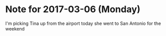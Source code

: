 # Note for 2017-03-06 (Monday)

I'm picking Tina up from the airport today she went to San Antonio for the weekend

